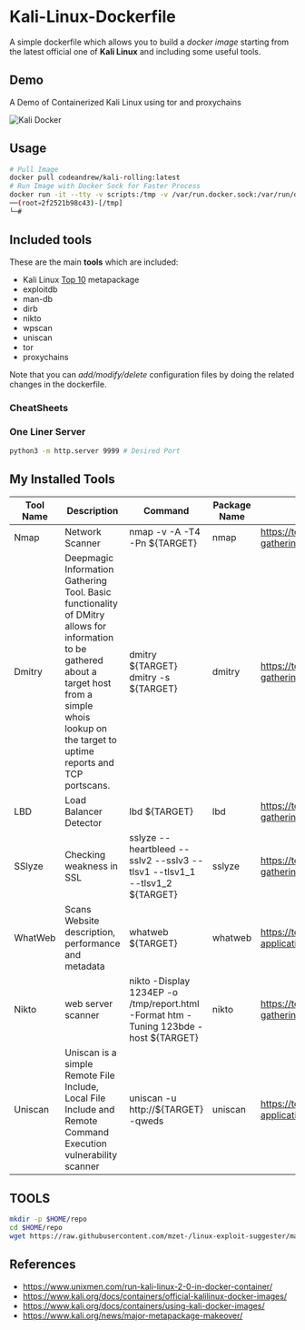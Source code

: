 # Kali-Linux-Dockerfile

A simple dockerfile which allows you to build a _docker image_ starting from the latest official one of **Kali Linux** and including some useful tools.

## Demo

A Demo of Containerized Kali Linux using tor and proxychains

![Kali Docker](./demo/kali-docker-tor-demo.gif)

## Usage

```bash
# Pull Image 
docker pull codeandrew/kali-rolling:latest
# Run Image with Docker Sock for Faster Process 
docker run -it --tty -v scripts:/tmp -v /var/run.docker.sock:/var/run/docker.sock -p 9990-9999:9990-9999 codeandrew/kali-rolling:latest
──(root💀2f2521b98c43)-[/tmp]
└─#
```

## Included tools

These are the main **tools** which are included:

- Kali Linux [Top 10](https://tools.kali.org/kali-metapackages) metapackage
- exploitdb
- man-db
- dirb
- nikto
- wpscan
- uniscan
- tor
- proxychains

Note that you can _add/modify/delete_ configuration files by doing the related changes in the dockerfile.

### CheatSheets

### One Liner Server

```bash
python3 -m http.server 9999 # Desired Port
```

## My Installed Tools

| Tool Name | Description                                                                                                                                                                                                     | Command                                                                              | Package Name | References                                          |
|-----------|-----------------------------------------------------------------------------------------------------------------------------------------------------------------------------------------------------------------|--------------------------------------------------------------------------------------|--------------|-----------------------------------------------------|
| Nmap      | Network Scanner                                                                                                                                                                                                 | nmap -v -A -T4 -Pn ${TARGET}                                                         | nmap         | https://tools.kali.org/information-gathering/nmap   |
| Dmitry    | Deepmagic Information Gathering Tool.  Basic functionality of DMitry allows for information to be gathered about a target host from a simple whois lookup  on  the target to uptime reports  and TCP portscans. | dmitry ${TARGET} dmitry -s ${TARGET}                                                 | dmitry       | https://tools.kali.org/information-gathering/dmitry |
| LBD       | Load Balancer Detector                                                                                                                                                                                          | lbd ${TARGET}                                                                        | lbd          | https://tools.kali.org/information-gathering/lbd    |
| SSlyze    | Checking weakness in SSL                                                                                                                                                                                        | sslyze --heartbleed --sslv2 --sslv3 --tlsv1 --tlsv1_1 --tlsv1_2 ${TARGET}            | sslyze       | https://tools.kali.org/information-gathering/sslyze |
| WhatWeb   | Scans Website description, performance and metadata                                                                                                                                                             | whatweb ${TARGET}                                                                    | whatweb      | https://tools.kali.org/web-applications/whatweb     |
| Nikto     | web server scanner                                                                                                                                                                                              | nikto -Display 1234EP -o /tmp/report.html -Format htm -Tuning 123bde -host ${TARGET} | nikto        | https://tools.kali.org/information-gathering/nikto  |
| Uniscan   | Uniscan is a simple Remote File Include,  Local File Include and Remote Command Execution  vulnerability scanner                                                                                                | uniscan -u http://${TARGET} -qweds                                                   | uniscan      | https://tools.kali.org/web-applications/uniscan     |


## TOOLS

```bash
mkdir -p $HOME/repo
cd $HOME/repo
wget https://raw.githubusercontent.com/mzet-/linux-exploit-suggester/master/linux-exploit-suggester.sh -O les.sh

```

## References

- https://www.unixmen.com/run-kali-linux-2-0-in-docker-container/
- https://www.kali.org/docs/containers/official-kalilinux-docker-images/
- https://www.kali.org/docs/containers/using-kali-docker-images/ 
- https://www.kali.org/news/major-metapackage-makeover/

